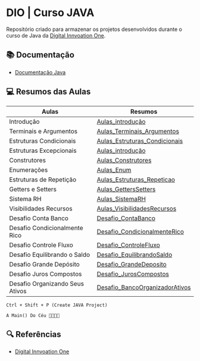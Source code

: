 # DIO | Curso JAVA

Repositório criado para armazenar os projetos desenvolvidos 
durante o curso de Java da [Digital Innvoation One](https://www.dio.me).

## 📚 Documentação
- [Documentação Java](https://glysns.gitbook.io/java-basico)

## 💻 Resumos das Aulas

| Aulas | Resumos |
|-------|---------|
| Introdução | [Aulas_introdução](https://github.com/G2Martins/Dio-Java-Projects/tree/main/Aulas_Introdução) |
| Terminais e Argumentos | [Aulas_Terminais_Argumentos](https://github.com/G2Martins/Dio-Java-Projects/tree/main/Aulas_Terminais_Argumentos) |
| Estruturas Condicionais | [Aulas_Estruturas_Condicionais](https://github.com/G2Martins/Dio-Java-Projects/tree/main/Aulas_Estruturas_Condicionais) |
| Estruturas Excepcionais | [Aulas_introdução](https://github.com/G2Martins/Dio-Java-Projects/tree/main/Aulas_Estruturas_Excepcionais) |
| Construtores | [Aulas_Construtores](https://github.com/G2Martins/Dio-Java-Projects/tree/main/Aulas_Construtores) |
| Enumerações | [Aulas_Enum](https://github.com/G2Martins/Dio-Java-Projects/tree/main/Aulas_Enum) |
| Estruturas de Repetição | [Aulas_Estruturas_Repeticao](https://github.com/G2Martins/Dio-Java-Projects/tree/main/Aulas_Estruturas_Repeticao) |
| Getters e Setters | [Aulas_GettersSetters](https://github.com/G2Martins/Dio-Java-Projects/tree/main/Aulas_GettersSetters) |
| Sistema RH | [Aulas_SistemaRH](https://github.com/G2Martins/Dio-Java-Projects/tree/main/Aulas_SistemaRH) |
| Visibilidades Recursos| [Aulas_VisibilidadesRecursos](https://github.com/G2Martins/Dio-Java-Projects/tree/main/Aulas_VisibilidadesRecursos) |
| Desafio Conta Banco | [Desafio_ContaBanco](https://github.com/G2Martins/Dio-Java-Projects/tree/main/Desafio_ContaBanco) |
| Desafio Condicionalmente Rico| [Desafio_CondicionalmenteRico](https://github.com/G2Martins/Dio-Java-Projects/tree/main/Desafio_CondicionalmenteRico) |
| Desafio Controle Fluxo | [Desafio_ControleFluxo](https://github.com/G2Martins/Dio-Java-Projects/tree/main/Desafio_ControleFluxo) |
| Desafio Equilibrando o Saldo | [Desafio_EquilibrandoSaldo](https://github.com/G2Martins/Dio-Java-Projects/tree/main/Desafio_Equilibrando%20o%20saldo) |
| Desafio Grande Depósito | [Desafio_GrandeDeposito](https://github.com/G2Martins/Dio-Java-Projects/tree/main/Desafio_GrandeDeposito) |
| Desafio Juros Compostos | [Desafio_JurosCompostos](https://github.com/G2Martins/Dio-Java-Projects/tree/main/Desafio_JurosCompostos) |
| Desafio Organizando Seus Ativos | [Desafio_BancoOrganizadorAtivos](https://github.com/G2Martins/Dio-Java-Projects/tree/main/Desafio_OrganizandoSeusAtivos) |

```
Ctrl + Shift + P (Create JAVA Project)

A Main() Do Céu 🙏🏽🙌🏽
```

## 🔍 Referências
- [Digital Innvoation One](https://www.dio.me)
